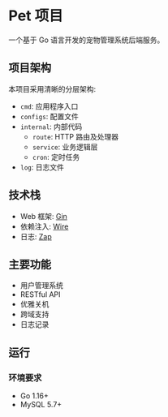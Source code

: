 # Pet 项目

一个基于 Go 语言开发的宠物管理系统后端服务。

## 项目架构

本项目采用清晰的分层架构:

- `cmd`: 应用程序入口
- `configs`: 配置文件
- `internal`: 内部代码
  - `route`: HTTP 路由及处理器
  - `service`: 业务逻辑层
  - `cron`: 定时任务
- `log`: 日志文件

## 技术栈

- Web 框架: [Gin](https://github.com/gin-gonic/gin)
- 依赖注入: [Wire](https://github.com/google/wire)
- 日志: [Zap](https://github.com/uber-go/zap)

## 主要功能

- 用户管理系统
- RESTful API
- 优雅关机
- 跨域支持
- 日志记录

## 运行

### 环境要求

- Go 1.16+
- MySQL 5.7+